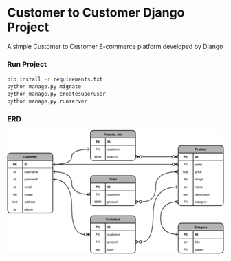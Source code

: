 # Customer to Customer Django Project

A simple Customer to Customer E-commerce platform developed by Django

### Run Project 

```bash
pip install -r requirements.txt
python manage.py migrate
python manage.py createsuperuser
python manage.py runserver
```
### ERD
![ERD](./C2C_ERD.svg)
